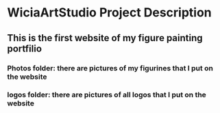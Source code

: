 # WiciaArtStudio  Project Description
## This is the first website of my figure painting portfilio 
### Photos folder: there are pictures of my figurines that I put on the website
### logos folder: there are pictures of all logos that I put on the website